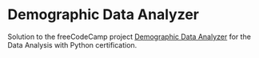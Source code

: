 # Demographic Data Analyzer

Solution to the freeCodeCamp project [Demographic Data Analyzer](https://www.freecodecamp.org/learn/data-analysis-with-python/data-analysis-with-python-projects/demographic-data-analyzer) for the Data Analysis with Python certification.
